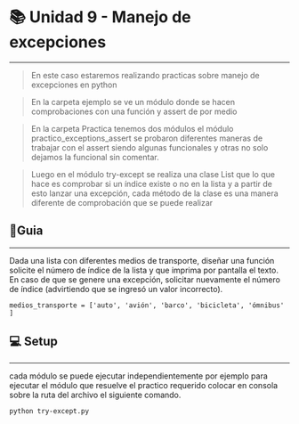 # 📚 Unidad 9 - Manejo de excepciones 
----
>En este caso estaremos realizando practicas sobre manejo de excepciones en python

>En la carpeta ejemplo se ve un módulo donde se hacen comprobaciones con una función y assert de por medio

>En la carpeta Practica tenemos dos módulos el módulo practico_exceptions_assert se probaron diferentes maneras de trabajar con el assert siendo algunas funcionales y otras no solo dejamos la funcional sin comentar.

>Luego en el módulo try-except se realiza una clase List que lo que hace es comprobar si un índice existe o no en la lista y a partir de esto lanzar una excepción, cada método de la clase es una manera diferente de comprobación que se puede realizar

## 📝Guia
---

Dada una lista con diferentes medios de transporte, diseñar una
función solicite el número de índice de la lista y que imprima por
pantalla el texto. En caso de que se genere una excepción, solicitar
nuevamente el número de índice (advirtiendo que se ingresó un valor
incorrecto).

~~~
medios_transporte = ['auto', 'avión', 'barco', 'bicicleta', 'ómnibus' ]
~~~

## 💻 Setup 
----

cada módulo se puede ejecutar independientemente por ejemplo para ejecutar el módulo que resuelve el practico requerido colocar en consola sobre la ruta del archivo el siguiente comando.

<code>python try-except.py</code>

